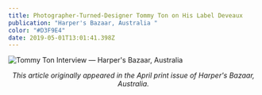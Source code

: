 ```yaml
---
title: Photographer-Turned-Designer Tommy Ton on His Label Deveaux
publication: "Harper's Bazaar, Australia "
color: "#D3F9E4"
date: 2019-05-01T13:01:41.398Z
---
```

![](/uploads/harpers_bazaar_tommy_ton.jpg "Tommy Ton Interview — Harper's Bazaar, Australia ")

*<center>This article originally appeared in the April print issue of Harper's Bazaar, Australia.</center>*